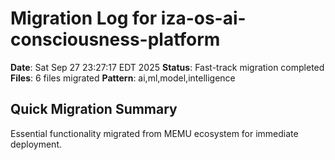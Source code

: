# Migration Log for iza-os-ai-consciousness-platform

**Date**: Sat Sep 27 23:27:17 EDT 2025
**Status**: Fast-track migration completed
**Files**:        6 files migrated
**Pattern**: ai,ml,model,intelligence

## Quick Migration Summary
Essential functionality migrated from MEMU ecosystem for immediate deployment.
